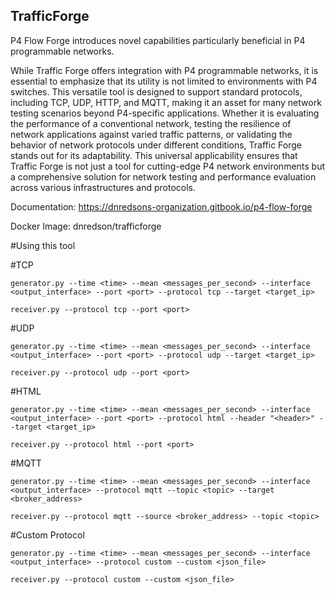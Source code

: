 ## TrafficForge

P4 Flow Forge introduces novel capabilities particularly beneficial in P4 programmable networks. 

While Traffic Forge offers integration with P4 programmable networks, it is essential to emphasize that its utility is not limited to environments with P4 switches. This versatile tool is designed to support standard protocols, including TCP, UDP, HTTP, and MQTT, making it an asset for many network testing scenarios beyond P4-specific applications. Whether it is evaluating the performance of a conventional network, testing the resilience of network applications against varied traffic patterns, or validating the behavior of network protocols under different conditions, Traffic Forge stands out for its adaptability. This universal applicability ensures that Traffic Forge is not just a tool for cutting-edge P4 network environments but a comprehensive solution for network testing and performance evaluation across various infrastructures and protocols.

Documentation: https://dnredsons-organization.gitbook.io/p4-flow-forge

Docker Image: dnredson/trafficforge

#Using this tool

#TCP

	generator.py --time <time> --mean <messages_per_second> --interface <output_interface> --port <port> --protocol tcp --target <target_ip>

	receiver.py --protocol tcp --port <port>

#UDP 

	generator.py --time <time> --mean <messages_per_second> --interface <output_interface> --port <port> --protocol udp --target <target_ip>

	receiver.py --protocol udp --port <port>
	
#HTML 

	generator.py --time <time> --mean <messages_per_second> --interface <output_interface> --port <port> --protocol html --header "<header>" --target <target_ip>

	receiver.py --protocol html --port <port>
	
#MQTT 

	generator.py --time <time> --mean <messages_per_second> --interface <output_interface> --protocol mqtt --topic <topic> --target <broker_address>

	receiver.py --protocol mqtt --source <broker_address> --topic <topic>
	
#Custom Protocol

  	generator.py --time <time> --mean <messages_per_second> --interface <output_interface> --protocol custom --custom <json_file>

  	receiver.py --protocol custom --custom <json_file>
